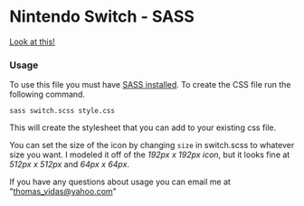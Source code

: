 # Nintendo Switch - SASS

[Look at this!](http://thomasvidas.github.com/NintendoSwitch-SASS)

### Usage

To use this file you must have [SASS installed](http://sass-lang.com/install).
To create the CSS file run the following command.

```
sass switch.scss style.css
```

This will create the stylesheet that you can add to your existing css file.

You can set the size of the icon by changing `size` in switch.scss to whatever size you want.
I modeled it off of the *192px x 192px icon*, but it looks fine at *512px x 512px* and
*64px x 64px*.

If you have any questions about usage you can email me at "thomas_vidas@yahoo.com"
